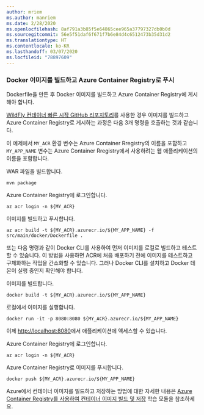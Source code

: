 ```yaml
---
author: mriem
ms.author: manriem
ms.date: 2/28/2020
ms.openlocfilehash: 8af791a3b85f5e64865cee965a37797327db0b0d
ms.sourcegitcommit: 56e5f51daf6f671f7b6e84d4c6512473b35d31d2
ms.translationtype: HT
ms.contentlocale: ko-KR
ms.lasthandoff: 03/07/2020
ms.locfileid: "78897609"
---
```

### <a name="build-and-push-the-docker-image-to-azure-container-registry"></a>Docker 이미지를 빌드하고 Azure Container Registry로 푸시

Dockerfile을 만든 후 Docker 이미지를 빌드하고 Azure Container Registry에 게시해야 합니다.

[WildFly 컨테이너 빠른 시작 GitHub 리포지토리](https://github.com/Azure/wildfly-container-quickstart)를 사용한 경우 이미지를 빌드하고 Azure Container Registry로 게시하는 과정은 다음 3개 명령을 호출하는 것과 같습니다.

이 예제에서 `MY_ACR` 환경 변수는 Azure Container Rregistry의 이름을 포함하고 `MY_APP_NAME` 변수는 Azure Container Rregistry에서 사용하려는 웹 애플리케이션의 이름을 포함합니다.

WAR 파일을 빌드합니다.

```shell
mvn package
```

Azure Container Registry에 로그인합니다.

```shell
az acr login -n ${MY_ACR}
```

이미지를 빌드하고 푸시합니다.

```shell
az acr build -t ${MY_ACR}.azurecr.io/${MY_APP_NAME} -f src/main/docker/Dockerfile .
```

또는 다음 명령과 같이 Docker CLI를 사용하여 먼저 이미지를 로컬로 빌드하고 테스트할 수 있습니다. 이 방법을 사용하면 ACR에 처음 배포하기 전에 이미지를 테스트하고 구체화하는 작업을 간소화할 수 있습니다. 그러나 Docker CLI를 설치하고 Docker 데몬이 실행 중인지 확인해야 합니다.

이미지를 빌드합니다.

```shell
docker build -t ${MY_ACR}.azurecr.io/${MY_APP_NAME}
```

로컬에서 이미지를 실행합니다.

```shell
docker run -it -p 8080:8080 ${MY_ACR}.azurecr.io/${MY_APP_NAME}
```

이제 [http://localhost:8080](http://localhost:8080)에서 애플리케이션에 액세스할 수 있습니다.

Azure Container Registry에 로그인합니다.

```shell
az acr login -n ${MY_ACR}
```

Azure Container Registry로 이미지를 푸시합니다.

```shell
docker push ${MY_ACR}.azurecr.io/${MY_APP_NAME}
```

Azure에서 컨테이너 이미지를 빌드하고 저장하는 방법에 대한 자세한 내용은 [Azure Container Registry를 사용하여 컨테이너 이미지 빌드 및 저장](https://docs.microsoft.com/learn/modules/build-and-store-container-images/) 학습 모듈을 참조하세요.
